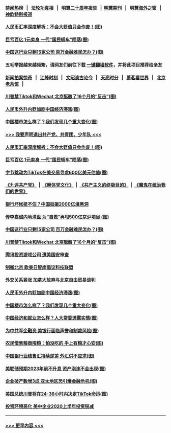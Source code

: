 #### [禁闻热榜](热点新闻.md?t=0)  &nbsp;&nbsp;|&nbsp;&nbsp; [法轮功真相](https://github.com/gfw-breaker/truth/blob/master/README.md?t=0) &nbsp;&nbsp;|&nbsp;&nbsp; [明慧二十周年报告](https://github.com/gfw-breaker/mh-reports/blob/master/README.md?t=0) &nbsp;&nbsp;|&nbsp;&nbsp;[明慧期刊](https://github.com/gfw-breaker/mh-qikan) &nbsp;&nbsp;|&nbsp;&nbsp; [明慧海外之窗](https://github.com/gfw-breaker/mh-news/blob/master/README.md?t=0) &nbsp;&nbsp;|&nbsp;&nbsp; [神韵特别报道](https://github.com/gfw-breaker/mh-news/blob/master/shenyun.md?t=0)
#### [人民币汇率深度解析：不会大贬值只会作废！(图)](../pages/p5/946750.md?t=09210802) 
#### [巨亏百亿 1元卖身 一代“国民轿车”陨落(图)](../pages/p5/946733.md?t=09210802) 
#### [中国这行业只剩15家公司 百万金融难民怎办？(图)](../pages/p5/946673.md?t=09210802) 
#### 五毛举报越来越频繁，请网友们前往下载 [一键翻墙软件](https://github.com/gfw-breaker/ssr-accounts)，并将此项目推荐给亲友
#### [新闻拍案惊奇](https://github.com/gfw-breaker/banned-news1/blob/master/pages/link4.md) &nbsp;&nbsp;|&nbsp;&nbsp; [江峰时刻](https://github.com/gfw-breaker/banned-news1/blob/master/pages/link4.md) &nbsp;&nbsp;|&nbsp;&nbsp; [文昭谈古论今](https://github.com/gfw-breaker/banned-news1/blob/master/pages/link4.md) &nbsp;&nbsp;|&nbsp;&nbsp; [天亮时分](https://github.com/gfw-breaker/banned-news1/blob/master/pages/link4.md) &nbsp;&nbsp;|&nbsp;&nbsp; [萧茗看世界](https://github.com/gfw-breaker/banned-news1/blob/master/pages/link4.md) &nbsp;&nbsp;|&nbsp;&nbsp; [北京老茶馆](https://github.com/gfw-breaker/banned-news1/blob/master/pages/link4.md) &nbsp;&nbsp;|&nbsp;&nbsp; 
#### [川普禁Tiktok和Wechat 北京酝酿了16个月的“反击”(图)](../pages/p5/946671.md?t=09210802) 
#### [人民币外升内贬加剧中国经济滞涨(图)](../pages/p5/946651.md?t=09210802) 
#### [中国楼市怎么样了？我们发现几个重大变化(图)](../pages/p5/946571.md?t=09210802) 
#### [>>> 我要声明退出共产党、共青团、少年队 <<<](https://github.com/begood0513/goodnews/blob/master/quit/letter.md) 
#### [人民币汇率深度解析：不会大贬值只会作废！(图)](../pages/p5/946750.md?t=09210802) 
#### [巨亏百亿 1元卖身 一代“国民轿车”陨落(图)](../pages/p5/946733.md?t=09210802) 
#### [字节跳动为TikTok在美交易寻求600亿美元估值(图)](../pages/p5/946722.md?t=09210802) 
#### [《九评共产党》](https://github.com/begood0513/9ping.md/blob/master/README.md) &nbsp;|&nbsp; [《解体党文化》](../../../../jtdwh.md/blob/master/README.md)  &nbsp;|&nbsp; [《共产主义的终极目的》](../../../../gczydzjmd.md/blob/master/README.md) &nbsp;|&nbsp; [《魔鬼在统治我们的世界》](../../../../mgztzwmdsj.md/blob/master/README.md) 
#### [银行坏帐挺不住？中国拟砸2000亿填黑洞](../pages/p5/946706.md?t=09210802) 
#### [传李嘉诚内地清盘 为“自救”再甩500亿京沪项目&nbsp;(图)](../pages/p5/946698.md?t=09210802) 
#### [中国这行业只剩15家公司 百万金融难民怎办？(图)](../pages/p5/946673.md?t=09210802) 
#### [川普禁Tiktok和Wechat 北京酝酿了16个月的“反击”(图)](../pages/p5/946671.md?t=09210802) 
#### [腾讯投资游戏公司 遭美国安审查](../pages/p5/946660.md?t=09210802) 
#### [制衡北京 欧美日智库倡议科技联盟](../pages/p5/946659.md?t=09210802) 
#### [外交关系紧张 加拿大放弃与北京自由贸易谈判](../pages/p5/946657.md?t=09210802) 
#### [人民币外升内贬加剧中国经济滞涨(图)](../pages/p5/946651.md?t=09210802) 
#### [中国楼市怎么样了？我们发现几个重大变化(图)](../pages/p5/946571.md?t=09210802) 
#### [中国经济和就业怎么样？人大常委透露实情(图)](../pages/p5/946570.md?t=09210802) 
#### [为中共军企融资 美银行面临声誉和制裁风险(图)](../pages/p5/946578.md?t=09210802) 
#### [农民惜售粮商囤粮：怕没吃的 手上有粮才心安(图)](../pages/p5/946597.md?t=09210802) 
#### [中国银行业结售汇持续逆差 外汇供不应求(图)](../pages/p5/946560.md?t=09210802) 
#### [美联储预期2023年前不升息 资产泡沫不会出现(图)](../pages/p5/946555.md?t=09210802) 
#### [企业破产数增3成 亚太地区恐引爆金融危机(图)](../pages/p5/946548.md?t=09210802) 
#### [美国总统川普将在24-36小时内决定TikTok命运(图)](../pages/p5/946546.md?t=09210802) 
#### [投资环境恶化 美中企业2020上半年投资锐减](../pages/p5/946545.md?t=09210802) 

----
#### [ >>> 更早内容 <<< ](../indexes/p5-earlier.md)
